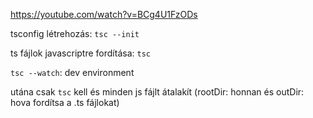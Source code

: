 https://youtube.com/watch?v=BCg4U1FzODs

tsconfig létrehozás:
`tsc --init`

ts fájlok javascriptre fordítása:
`tsc`

`tsc --watch`: dev environment

utána csak `tsc` kell és minden js fájlt átalakít (rootDir: honnan és outDir: hova fordítsa a .ts fájlokat)
